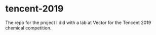 # tencent-2019
The repo for the project I did with a lab at Vector for the Tencent 2019 chemical competition.
